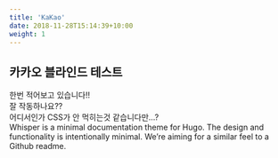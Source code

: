 ```yaml
---
title: 'KaKao'
date: 2018-11-28T15:14:39+10:00
weight: 1
---
```


## 카카오 블라인드 테스트

한번 적어보고 있습니다!!  
잘 작동하나요??  
어디서인가 CSS가 안 먹히는것 같습니다만...?  
Whisper is a minimal documentation theme for Hugo. The design and functionality is intentionally minimal. We’re aiming for a similar feel to a Github readme.
